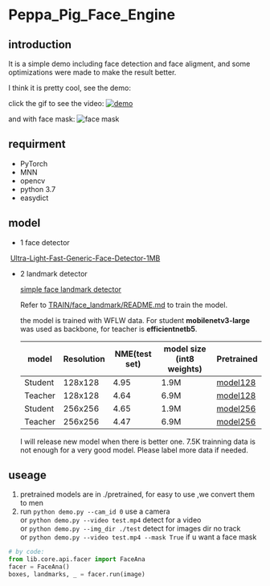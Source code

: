 # Peppa_Pig_Face_Engine



## introduction

It is a simple demo including face detection and face aligment, and some optimizations were made to make the result better.




I think it is pretty cool, see the demo:

click the gif to see the video:
[![demo](https://github.com/610265158/simpleface-engine/blob/master/figure/sample.gif)](https://v.youku.com/v_show/id_XNDM3MTY4MTM2MA==.html?spm=a2h3j.8428770.3416059.1)

and with face mask:
![face mask](https://github.com/610265158/Peppa_Pig_Face_Engine/blob/master/figure/sample_mask.gif)

## requirment

+ PyTorch
+ MNN  
+ opencv
+ python 3.7
+ easydict

## model

+ 1 face detector

​		 [Ultra-Light-Fast-Generic-Face-Detector-1MB](https://github.com/Linzaer/Ultra-Light-Fast-Generic-Face-Detector-1MB)

+ 2 landmark detector

  [simple face landmark detector]( https://github.com/610265158/Peppa_Pig_Face_Landmark/tree/master/TRAIN/face_landmark) 

  Refer to [TRAIN/face_landmark/README.md](https://github.com/610265158/Peppa_Pig_Face_Landmark/blob/master/TRAIN/face_landmark/README.md) to train the model.

  the model is trained with WFLW data. For student **mobilenetv3-large** was used  as backbone, for teacher is **efficientnetb5**.

  | model   | Resolution | NME(test set) | model size (int8 weights) | Pretrained                                                   |
  | ------- | ---------- | ------------- | ------------------------- | ------------------------------------------------------------ |
  | Student | 128x128    | 4.95          | 1.9M                      | [model128](https://drive.google.com/drive/folders/1zivD151CkOSm8KYyeC7v4YPC0aYDomry?usp=share_link) |
  | Teacher | 128x128    | 4.64          | 6.9M                      | [model128](https://drive.google.com/drive/folders/1zivD151CkOSm8KYyeC7v4YPC0aYDomry?usp=share_link) |
  | Student | 256x256    | 4.65          | 1.9M                      | [model256](https://drive.google.com/drive/folders/1JFVrbMx07PwL47dFlUSZ1tAMcVxVmJXo?usp=share_link) |
  | Teacher | 256x256    | 4.47          | 6.9M                      | [model256](https://drive.google.com/drive/folders/1JFVrbMx07PwL47dFlUSZ1tAMcVxVmJXo?usp=share_link) |

  

  I will release new model when there is better one. 7.5K trainning data is not enough for a very good model. Please label more data if needed.

## useage

1. pretrained models are in ./pretrained, for easy to use ,we convert them to men
2. run `python demo.py --cam_id 0` use a camera    
   or  `python demo.py --video test.mp4`  detect for a video    
   or  `python demo.py --img_dir ./test`  detect for images dir no track   
   or  `python demo.py --video test.mp4 --mask True` if u want a face mask



```python
# by code:
from lib.core.api.facer import FaceAna
facer = FaceAna()
boxes, landmarks, _ = facer.run(image)
  
```



